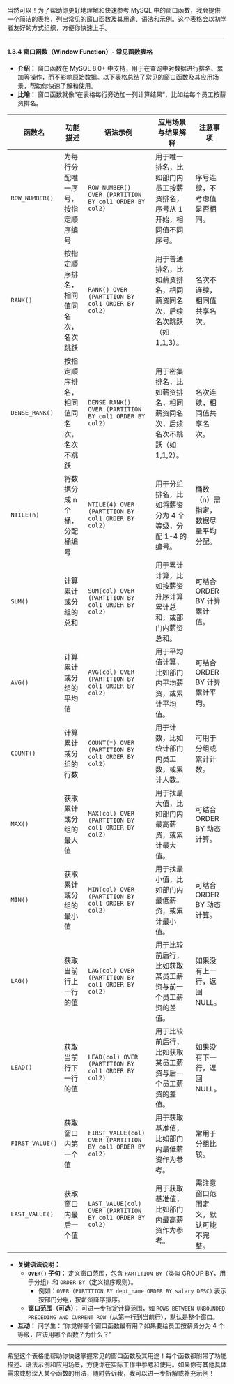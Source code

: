 当然可以！为了帮助你更好地理解和快速参考 MySQL 中的窗口函数，我会提供一个简洁的表格，列出常见的窗口函数及其用途、语法和示例。这个表格会以初学者友好的方式组织，方便你快速上手。

---

#### 1.3.4 窗口函数（Window Function）- 常见函数表格

- **介绍：** 窗口函数在 MySQL 8.0+ 中支持，用于在查询中对数据进行排名、累加等操作，而不影响原始数据。以下表格总结了常见的窗口函数及其应用场景，帮助你快速了解和使用。
- **比喻：** 窗口函数就像“在表格每行旁边加一列计算结果”，比如给每个员工按薪资排名。

| 函数名                | 功能描述                          | 语法示例                                              | 应用场景与结果解释                              | 注意事项                              |
|-----------------------|----------------------------------|-----------------------------------------------------|-----------------------------------------------|--------------------------------------|
| `ROW_NUMBER()`        | 为每行分配唯一序号，按指定顺序编号 | `ROW_NUMBER() OVER (PARTITION BY col1 ORDER BY col2)` | 用于唯一排名，比如部门内员工按薪资排名，序号从 1 开始，相同值不同序号。 | 序号连续，不考虑值是否相同。          |
| `RANK()`              | 按指定顺序排名，相同值同名次，名次跳跃 | `RANK() OVER (PARTITION BY col1 ORDER BY col2)`     | 用于普通排名，比如薪资排名，相同薪资同名次，后续名次跳跃（如 1,1,3）。 | 名次不连续，相同值共享名次。          |
| `DENSE_RANK()`        | 按指定顺序排名，相同值同名次，名次不跳跃 | `DENSE_RANK() OVER (PARTITION BY col1 ORDER BY col2)` | 用于密集排名，比如薪资排名，相同薪资同名次，后续名次不跳跃（如 1,1,2）。 | 名次连续，相同值共享名次。            |
| `NTILE(n)`            | 将数据分成 n 个桶，分配桶编号     | `NTILE(4) OVER (PARTITION BY col1 ORDER BY col2)`   | 用于分组排名，比如将薪资分为 4 个等级，分配 1-4 的编号。 | 桶数（n）需指定，数据尽量平均分配。    |
| `SUM()`               | 计算累计或分组的总和             | `SUM(col) OVER (PARTITION BY col1 ORDER BY col2)`   | 用于累计计算，比如按薪资升序计算累计总和，或部门内薪资总和。 | 可结合 ORDER BY 计算累计值。          |
| `AVG()`               | 计算累计或分组的平均值           | `AVG(col) OVER (PARTITION BY col1 ORDER BY col2)`   | 用于平均值计算，比如部门内平均薪资，或累计平均值。 | 可结合 ORDER BY 计算累计平均。        |
| `COUNT()`             | 计算累计或分组的行数             | `COUNT(*) OVER (PARTITION BY col1 ORDER BY col2)`   | 用于计数，比如统计部门内员工数，或累计人数。 | 可用于分组或累计计数。               |
| `MAX()`               | 获取累计或分组的最大值           | `MAX(col) OVER (PARTITION BY col1 ORDER BY col2)`   | 用于找最大值，比如部门内最高薪资，或累计最大值。 | 可结合 ORDER BY 动态计算。           |
| `MIN()`               | 获取累计或分组的最小值           | `MIN(col) OVER (PARTITION BY col1 ORDER BY col2)`   | 用于找最小值，比如部门内最低薪资，或累计最小值。 | 可结合 ORDER BY 动态计算。           |
| `LAG()`               | 获取当前行上一行的值             | `LAG(col) OVER (PARTITION BY col1 ORDER BY col2)`   | 用于比较前后行，比如获取某员工薪资与前一个员工薪资的差值。 | 如果没有上一行，返回 NULL。           |
| `LEAD()`              | 获取当前行下一行的值             | `LEAD(col) OVER (PARTITION BY col1 ORDER BY col2)`  | 用于比较前后行，比如获取某员工薪资与后一个员工薪资的差值。 | 如果没有下一行，返回 NULL。           |
| `FIRST_VALUE()`       | 获取窗口内第一个值               | `FIRST_VALUE(col) OVER (PARTITION BY col1 ORDER BY col2)` | 用于获取基准值，比如部门内最低薪资作为参考。 | 常用于分组比较。                     |
| `LAST_VALUE()`        | 获取窗口内最后一个值             | `LAST_VALUE(col) OVER (PARTITION BY col1 ORDER BY col2)` | 用于获取基准值，比如部门内最高薪资作为参考。 | 需注意窗口范围定义，默认可能不完整。   |

- **关键语法说明：**
  - **`OVER()` 子句：** 定义窗口范围，包含 `PARTITION BY`（类似 GROUP BY，用于分组）和 `ORDER BY`（定义排序规则）。
    - 例如：`OVER (PARTITION BY dept_name ORDER BY salary DESC)` 表示按部门分组，按薪资降序排序。
  - **窗口范围（可选）：** 可进一步指定计算范围，如 `ROWS BETWEEN UNBOUNDED PRECEDING AND CURRENT ROW`（从第一行到当前行），默认是整个窗口。
- **互动：** 问学生：“你觉得哪个窗口函数最有用？如果要给员工按薪资分为 4 个等级，应该用哪个函数？为什么？”

---

希望这个表格能帮助你快速掌握常见的窗口函数及其用途！每个函数都附带了功能描述、语法示例和应用场景，方便你在实际工作中参考和使用。如果你有其他具体需求或想深入某个函数的用法，随时告诉我，我可以进一步拆解或补充示例！